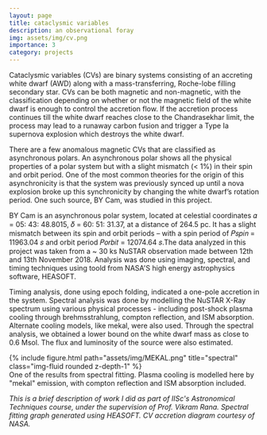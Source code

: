 ```yaml
---
layout: page
title: cataclysmic variables
description: an observational foray
img: assets/img/cv.png
importance: 3
category: projects
---
```


Cataclysmic variables (CVs) are binary systems consisting of an accreting white dwarf (AWD) along with a mass-transferring, Roche-lobe filling secondary star. CVs can be both magnetic and non-magnetic, with the classification depending on whether or not the magnetic field of the white dwarf is enough to control the accretion flow. If the accretion process continues till the white dwarf reaches close to the Chandrasekhar limit, the process may lead to a runaway carbon fusion and trigger a Type Ia supernova explosion which destroys the white dwarf.

There are a few anomalous magnetic CVs that are classified as asynchronous polars. An asynchronous polar shows all the physical properties of a polar system but with a slight mismatch (< 1%) in their spin and orbit period. One of the most common theories for the origin of this asynchronicity is that the system was previously synced up until a nova explosion broke up this synchronicity by changing the white dwarf’s rotation period. One such source, BY Cam, was studied in this project.

BY Cam is an asynchronous polar system, located at celestial coordinates 𝛼 = 05: 43: 48.8015, 𝛿 = 60: 51: 31.37, at a distance of 264.5 pc. It has a slight mismatch between its spin and orbit periods – with a spin period of 𝑃𝑠𝑝𝑖𝑛 = 11963.04 𝑠 and orbit period 𝑃𝑜𝑟𝑏𝑖𝑡 = 12074.64 𝑠.The data analyzed in this project was taken from a ~ 30 ks NuSTAR observation made between 12th and 13th November 2018. Analysis was done using imaging, spectral, and timing techniques using toold from NASA'S high energy astrophysics software, HEASOFT.

Timing analysis, done using epoch folding, indicated a one-pole accretion in the system. Spectral analysis was done by modelling the NuSTAR X-Ray spectrum using various physical processes - including post-shock plasma cooling through brehmsstrahlung, compton reflection, and ISM absorption. Alternate cooling models, like mekal, were also used. Through the spectral analysis, we obtained a lower bound on the white dwarf mass as close to 0.6 Msol. The flux and luminosity of the source were also estimated. 

<div class="row">
    <div class="col-sm mt-3 mt-md-0">
        {% include figure.html path="assets/img/MEKAL.png" title="spectral" class="img-fluid rounded z-depth-1" %}
    </div>
</div>
<div class="caption">
    One of the results from spectral fitting. Plasma cooling is modelled here by "mekal" emission, with compton reflection and ISM absorption included.
</div>

<i> This is a brief description of work I did as part of IISc's Astronomical Techniques course, under the supervision of Prof. Vikram Rana. Spectral fitting graph generated using HEASOFT. CV accretion diagram courtesy of NASA. </i>